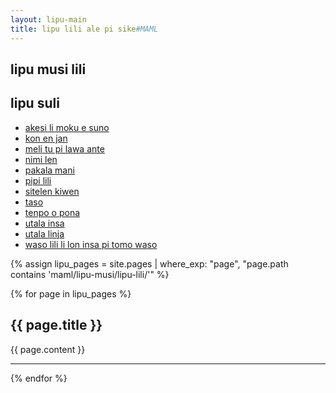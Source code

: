 ```yaml
---
layout: lipu-main
title: lipu lili ale pi sike#MAML
---
```


<section class="frontmatter container-in-main" markdown="1">

# lipu musi lili

## lipu suli
- [akesi li moku e suno](lipu-suli/akesi-li-moku-e-suno.html)
- [kon en jan](lipu-suli/kon-en-jan.html)
- [meli tu pi lawa ante](lipu-suli/meli-tu-pi-lawa-ante.html)
- [nimi len](lipu-suli/nimi-len.html)
- [pakala mani](lipu-suli/pakala-mani.html)
- [pipi lili](lipu-suli/pipi-lili.html)
- [sitelen kiwen](lipu-suli/sitelen-kiwen.html)
- [taso](lipu-suli/taso.html)
- [tenpo o pona](lipu-suli/tenpo-o-pona.html)
- [utala insa](lipu-suli/utala-insa.html)
- [utala linja](lipu-suli/utala-linja.html)
- [waso lili li lon insa pi tomo waso](lipu-suli/waso-lili-lon-insa-pi-tomo-waso.html)

<!--
{% assign lipu_pages = site.pages | where_exp: "page", "page.path contains 'maml/lipu-musi/lipu-suli/'" %}

{% for page in lipu_pages %}
  <h2>{{ page.title }}</h2>
  {{ page.content }}
  <hr>
{% endfor %}

-->
</section>
<section class="content" markdown="1">
{% assign lipu_pages = site.pages | where_exp: "page", "page.path contains 'maml/lipu-musi/lipu-lili/'" %}

{% for page in lipu_pages %}
  <h2>{{ page.title }}</h2>
  {{ page.content }}
  <hr>
{% endfor %}
</section>
